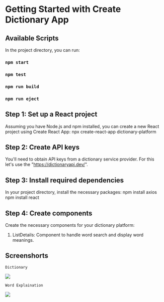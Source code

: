 # Getting Started with Create Dictionary App

## Available Scripts

In the project directory, you can run:

### `npm start`

### `npm test`

### `npm run build`

### `npm run eject`

## Step 1: Set up a React project
Assuming you have Node.js and npm installed, you can create a new React project using Create React App:
    npx create-react-app dictionary-platform
## Step 2: Create API keys
You'll need to obtain API keys from a dictionary service provider. For this let's use the "https://dictionaryapi.dev/".

## Step 3: Install required dependencies
In your project directory, install the necessary packages:
    npm install axios
    npm install react

## Step 4: Create components
Create the necessary components for your dictionary platform:

1. ListDetails: Component to handle word search and display word meanings.

## Screenshorts

    Dictionary

   <img src= "https://github-production-user-asset-6210df.s3.amazonaws.com/103558082/255392524-4335819e-d9b7-4d31-947c-ee0e042d6585.png">
    
    Word Explaination
    
   <img src= "https://github-production-user-asset-6210df.s3.amazonaws.com/103558082/255392540-7e951a3b-e36c-4405-b4d1-725537d73567.png">
